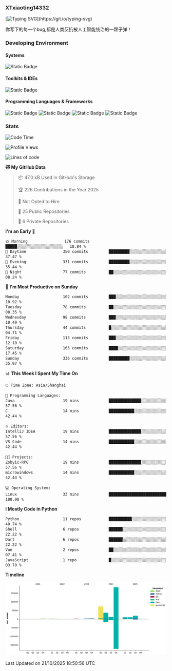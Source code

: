 ### XTxiaoting14332

[![Typing SVG](https://readme-typing-svg.herokuapp.com?font=JetBrians+Mono&pause=1000&random=false&width=435&lines=Hello+World!)](https://git.io/typing-svg)

你写下的每一个bug,都是人类反抗被人工智能统治的一颗子弹！

### Developing Environment

#### Systems

![Static Badge](https://img.shields.io/badge/Ubuntu-%20?style=flat-square&logo=ubuntu&logoColor=white&color=E34F26)

#### Toolkits & IDEs

![Static Badge](https://img.shields.io/badge/Visual%20Studio%20Code-%20?style=flat-square&logo=visualstudiocode&logoColor=white&color=blue)

#### Programming Languages & Frameworks

![Static Badge](https://img.shields.io/badge/Dart-%20?style=flat-square&logo=dart&logoColor=white&color=0175C2)
![Static Badge](https://img.shields.io/badge/Flutter-%20?style=flat-square&logo=flutter&logoColor=white&color=02569B)
![Static Badge](https://img.shields.io/badge/Python-%20?style=flat-square&logo=python&logoColor=white&color=E7A781)
![Static Badge](https://img.shields.io/badge/Bash%20Shell-%20?style=flat-square&logo=shell&logoColor=white&color=49D868)

### Stats

<!--START_SECTION:waka-->
![Code Time](http://img.shields.io/badge/Code%20Time-457%20hrs%2011%20mins-blue)

![Profile Views](http://img.shields.io/badge/Profile%20Views-0-blue)

![Lines of code](https://img.shields.io/badge/From%20Hello%20World%20I%27ve%20Written-351.8%20thousand%20lines%20of%20code-blue)

**🐱 My GitHub Data** 

> 📦 47.0 kB Used in GitHub's Storage 
 > 
> 🏆 226 Contributions in the Year 2025
 > 
> 🚫 Not Opted to Hire
 > 
> 📜 25 Public Repositories 
 > 
> 🔑 6 Private Repositories 
 > 
**I'm an Early 🐤** 

```text
🌞 Morning                176 commits         █████░░░░░░░░░░░░░░░░░░░░   18.84 % 
🌆 Daytime                350 commits         █████████░░░░░░░░░░░░░░░░   37.47 % 
🌃 Evening                331 commits         █████████░░░░░░░░░░░░░░░░   35.44 % 
🌙 Night                  77 commits          ██░░░░░░░░░░░░░░░░░░░░░░░   08.24 % 
```
📅 **I'm Most Productive on Sunday** 

```text
Monday                   102 commits         ███░░░░░░░░░░░░░░░░░░░░░░   10.92 % 
Tuesday                  78 commits          ██░░░░░░░░░░░░░░░░░░░░░░░   08.35 % 
Wednesday                98 commits          ███░░░░░░░░░░░░░░░░░░░░░░   10.49 % 
Thursday                 44 commits          █░░░░░░░░░░░░░░░░░░░░░░░░   04.71 % 
Friday                   113 commits         ███░░░░░░░░░░░░░░░░░░░░░░   12.10 % 
Saturday                 163 commits         ████░░░░░░░░░░░░░░░░░░░░░   17.45 % 
Sunday                   336 commits         █████████░░░░░░░░░░░░░░░░   35.97 % 
```


📊 **This Week I Spent My Time On** 

```text
🕑︎ Time Zone: Asia/Shanghai

💬 Programming Languages: 
Java                     19 mins             ██████████████░░░░░░░░░░░   57.56 % 
C                        14 mins             ███████████░░░░░░░░░░░░░░   42.44 % 

🔥 Editors: 
IntelliJ IDEA            19 mins             ██████████████░░░░░░░░░░░   57.56 % 
VS Code                  14 mins             ███████████░░░░░░░░░░░░░░   42.44 % 

🐱‍💻 Projects: 
Zobyic-RPG               19 mins             ██████████████░░░░░░░░░░░   57.56 % 
microwindows             14 mins             ███████████░░░░░░░░░░░░░░   42.44 % 

💻 Operating System: 
Linux                    33 mins             █████████████████████████   100.00 % 
```

**I Mostly Code in Python** 

```text
Python                   11 repos            ██████████░░░░░░░░░░░░░░░   40.74 % 
Shell                    6 repos             ██████░░░░░░░░░░░░░░░░░░░   22.22 % 
Dart                     6 repos             ██████░░░░░░░░░░░░░░░░░░░   22.22 % 
Vue                      2 repos             ██░░░░░░░░░░░░░░░░░░░░░░░   07.41 % 
JavaScript               1 repo              █░░░░░░░░░░░░░░░░░░░░░░░░   03.70 % 
```



**Timeline**

![Lines of Code chart](https://raw.githubusercontent.com/XTxiaoting14332/XTxiaoting14332/main/assets/bar_graph.png)


 Last Updated on 21/10/2025 18:50:56 UTC
<!--END_SECTION:waka-->